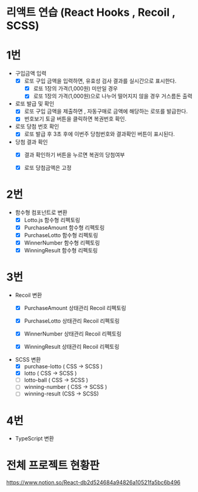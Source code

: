 # 리액트 연습 (React Hooks , Recoil , SCSS)

# 1번

- 구입금액 입력
    - [x] 로또 구입 금액을 입력하면, 유효성 검사 결과를 실시간으로 표시한다.
        - [x] 로또 1장의 가격(1,000원) 미만일 경우
        - [x] 로또 1장의 가격(1,000원)으로 나누어 떨어지지 않을 경우 거스름돈 출력

- 로또 발급 및 확인
    - [x] 로또 구입 금액을 제출하면 , 자동구매로 금액에 해당하는 로또를 발급한다.
    - [x] 번호보기 토글 버튼을 클릭하면 복권번호 확인.

- 로또 당첨 번호 확인
  - [x] 로또 발급 후 3초 후에 이번주 당첨번호와 결과확인 버튼이 표시된다.

- 당첨 결과 확인 
  - [x] 결과 확인하기 버튼을 누르면 복권의 당첨여부
  - [x] 로또 당첨금액은 고정


# 2번
- 함수형 컴포넌트로 변환 
    - [x] Lotto.js  함수형 리펙토링
    - [x] PurchaseAmount 함수형 리펙토링
    - [x] PurchaseLotto 함수형 리펙토링
    - [x] WinnerNumber 함수형 리펙토링
    - [x] WinningResult 함수형 리펙토링

# 3번
- Recoil 변환
  - [x] PurchaseAmount 상태관리 Recoil 리펙토링
  - [x] PurchaseLotto 상태관리 Recoil 리펙토링
  - [x] WinnerNumber 상태관리 Recoil 리펙토링
  - [x] WinningResult 상태관리 Recoil 리펙토링
  

- SCSS 변환
  - [x] purchase-lotto  ( CSS -> SCSS )
  - [x] lotto ( CSS -> SCSS )
  - [ ] lotto-ball ( CSS -> SCSS )
  - [ ] winning-number ( CSS -> SCSS )
  - [ ] winning-result (CSS -> SCSS)
 
# 4번
- TypeScript 변환 

# 전체 프로젝트 현황판
https://www.notion.so/React-db2d524684a94826a10521fa5bc6b496